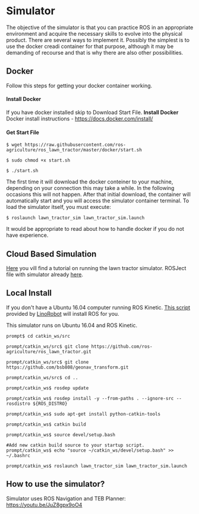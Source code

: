 # Simulator
The objective of the simulator is that you can practice ROS in an appropriate environment and acquire the necessary skills to evolve into the physical product. There are several ways to implement it. Possibly the simplest is to use the docker creadi container for that purpose, although it may be demanding of recourse and that is why there are also other possibilities.


## Docker
Follow this steps for getting your docker container working.
#### Install Docker
If you have docker installed skip to Download Start File.
**Install Docker**
Docker install instructions - https://docs.docker.com/install/

#### **Get Start File**

```
$ wget https://raw.githubusercontent.com/ros-agriculture/ros_lawn_tractor/master/docker/start.sh
```
```
$ sudo chmod +x start.sh
```
```
$ ./start.sh
```
The first time it will download the docker conteiner to your machine, depending on your connection this may take a while. In the following occasions this will not happen. After that initial download, the container will automatically start and you will access the simulator container terminal. To load the simulator itself, you must execute:
```
$ roslaunch lawn_tractor_sim lawn_tractor_sim.launch
```
It would be appropriate to read about how to handle docker if you do not have experience.

## Cloud Based Simulation
[Here](https://www.loom.com/share/c9868920819a466d827d522a2aa76c8e) you vill find a tutorial on running the lawn tractor simulator.
ROSJect file with simulator already [here](http://www.rosject.io/l/8e95478/).

## Local Install
If you don't have a Ubuntu 16.04 computer running ROS Kinetic. [This script](https://github.com/linorobot/rosme) provided by [LinoRobot](https://linorobot.org/) will install ROS for you.

This simulator runs on Ubuntu 16.04 and ROS Kinetic.

```
prompt$ cd catkin_ws/src
```

```
prompt/catkin_ws/src$ git clone https://github.com/ros-agriculture/ros_lawn_tractor.git
```

```
prompt/catkin_ws/src$ git clone https://github.com/bsb808/geonav_transform.git
```

```
prompt/catkin_ws/src$ cd ..

```

```
prompt/catkin_ws$ rosdep update

```

```
prompt/catkin_ws$ rosdep install -y --from-paths . --ignore-src --rosdistro ${ROS_DISTRO}

```

```
prompt/catkin_ws$ sudo apt-get install python-catkin-tools

```

```
prompt/catkin_ws$ catkin build

```

```
prompt/catkin_ws$ source devel/setup.bash
```

```
#Add new catkin build source to your startup script.
prompt/catkin_ws$ echo "source ~/catkin_ws/devel/setup.bash" >> ~/.bashrc

```
```
prompt/catkin_ws$ roslaunch lawn_tractor_sim lawn_tractor_sim.launch
```

## How to use the simulator?
Simulator uses ROS Navigation and TEB Planner: https://youtu.be/JuZ8gpx9oO4

